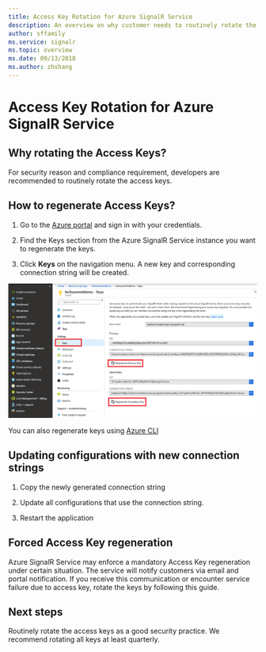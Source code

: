 ```yaml
---
title: Access Key Rotation for Azure SignalR Service
description: An overview on why customer needs to routinely rotate the access keys and how to do it with portal GUI and CLI.
author: sffamily
ms.service: signalr
ms.topic: overview
ms.date: 09/13/2018
ms.author: zhshang
---
```

# Access Key Rotation for Azure SignalR Service

## Why rotating the Access Keys?

For security reason and compliance requirement, developers are recommended to routinely rotate the access keys.

## How to regenerate Access Keys?

1. Go to the [Azure portal](https://portal.azure.com/) and sign in with your credentials.

1. Find the Keys section from the Azure SignalR Service instance you want to regenerate the keys.

1. Click **Keys** on the navigation menu. A new key and corresponding connection string will be created.

 ![Regenerate Keys](media/signalr-key-rotation/regenerate-keys.png)

You can also regenerate keys using [Azure CLI](/cli/azure/ext/signalr/signalr/key?view=azure-cli-latest#ext-signalr-az-signalr-key-renew)

## Updating configurations with new connection strings

1. Copy the newly generated connection string

1. Update all configurations that use the connection string.

1. Restart the application

## Forced Access Key regeneration

Azure SignalR Service may enforce a mandatory Access Key regeneration under certain situation. The service will notify customers via email and portal notification. If you receive this communication or encounter service failure due to access key, rotate the keys by following this guide.

## Next steps

Routinely rotate the access keys as a good security practice. We recommend rotating all keys at least quarterly.